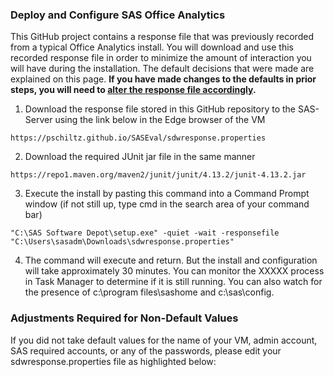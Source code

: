 ### Deploy and Configure SAS Office Analytics

This GitHub project contains a response file that was previously recorded from a typical Office Analytics install.  You will download and use this recorded response file in order to minimize the amount of interaction you will have during the installation.  The default decisions that were made are explained on this page.  **If you have made changes to the defaults in prior steps, you will need to [alter the response file accordingly](#adjustments-required-for-non-default-values).**

1.  Download the response file stored in this GitHub repository to the SAS-Server using the link below in the Edge browser of the VM
```
https://pschiltz.github.io/SASEval/sdwresponse.properties
```
2.  Download the required JUnit jar file in the same manner
```
https://repo1.maven.org/maven2/junit/junit/4.13.2/junit-4.13.2.jar
```
3.  Execute the install by pasting this command into a Command Prompt window (if not still up, type <kdb>cmd</kdb> in the search area of your command bar) 
```
"C:\SAS Software Depot\setup.exe" -quiet -wait -responsefile "C:\Users\sasadm\Downloads\sdwresponse.properties"
```
4.  The command will execute and return.  But the install and configuration will take approximately 30 minutes.  You can monitor the XXXXX process in Task Manager to determine if it is still running.  You can also watch for the presence of c:\program files\sashome and c:\sas\config.

### Adjustments Required for Non-Default Values

If you did not take default values for the name of your VM, admin account, SAS required accounts, or any of the passwords, please edit your sdwresponse.properties file as highlighted below:


